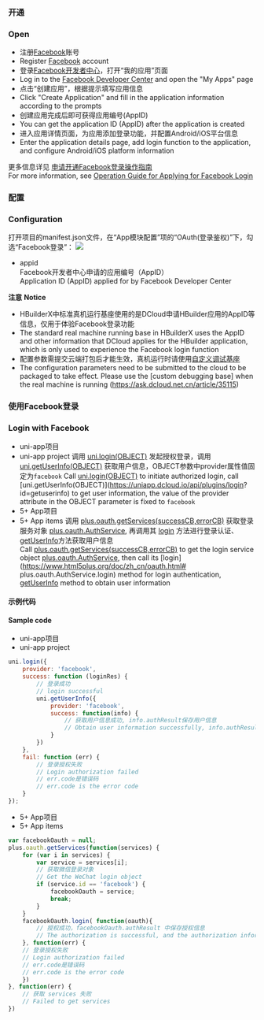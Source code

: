 ### 开通  
### Open
- 注册[Facebook](http://www.facebook.com)账号  
- Register [Facebook](http://www.facebook.com) account
- 登录[Facebook开发者中心](http://developers.facebook.com/)，打开“我的应用”页面  
- Log in to the [Facebook Developer Center](http://developers.facebook.com/) and open the "My Apps" page
- 点击“创建应用”，根据提示填写应用信息  
- Click "Create Application" and fill in the application information according to the prompts
- 创建应用完成后即可获得应用编号(AppID)  
- You can get the application ID (AppID) after the application is created
- 进入应用详情页面，为应用添加登录功能，并配置Android/iOS平台信息  
- Enter the application details page, add login function to the application, and configure Android/iOS platform information

更多信息详见 [申请开通Facebook登录操作指南](https://uniapp.dcloud.io/app-oauth-facebook-open)  
For more information, see [Operation Guide for Applying for Facebook Login](https://uniapp.dcloud.io/app-oauth-facebook-open)


### 配置  
### Configuration
打开项目的manifest.json文件，在“App模块配置”项的“OAuth(登录鉴权)”下，勾选“Facebook登录”：
![](https://native-res.dcloud.net.cn/images/uniapp/oauth/facebook-manifest.png)

- appid  
Facebook开发者中心申请的应用编号（AppID）  
Application ID (AppID) applied for by Facebook Developer Center

**注意**
**Notice**
- HBuilderX中标准真机运行基座使用的是DCloud申请HBuilder应用的AppID等信息，仅用于体验Facebook登录功能
- The standard real machine running base in HBuilderX uses the AppID and other information that DCloud applies for the HBuilder application, which is only used to experience the Facebook login function
- 配置参数需提交云端打包后才能生效，真机运行时请使用[自定义调试基座](https://ask.dcloud.net.cn/article/35115)
- The configuration parameters need to be submitted to the cloud to be packaged to take effect. Please use the [custom debugging base] when the real machine is running (https://ask.dcloud.net.cn/article/35115)


### 使用Facebook登录  
### Login with Facebook

- uni-app项目  
- uni-app project
调用 [uni.login(OBJECT)](api/plugins/login?id=login) 发起授权登录，调用 [uni.getUserInfo(OBJECT)](https://uniapp.dcloud.io/api/plugins/login?id=getuserinfo) 获取用户信息，OBJECT参数中provider属性值固定为`facebook`
Call [uni.login(OBJECT)](api/plugins/login?id=login) to initiate authorized login, call [uni.getUserInfo(OBJECT)](https://uniapp.dcloud.io/api/plugins/login? id=getuserinfo) to get user information, the value of the provider attribute in the OBJECT parameter is fixed to `facebook`
- 5+ App项目  
- 5+ App items
调用 [plus.oauth.getServices(successCB,errorCB)](https://www.html5plus.org/doc/zh_cn/oauth.html#plus.oauth.getServices) 获取登录服务对象 [plus.oauth.AuthService](https://www.html5plus.org/doc/zh_cn/oauth.html#plus.oauth.AuthService), 再调用其 [login](https://www.html5plus.org/doc/zh_cn/oauth.html#plus.oauth.AuthService.login) 方法进行登录认证、[getUserInfo](https://www.html5plus.org/doc/zh_cn/oauth.html#plus.oauth.AuthService.getUserInfo)方法获取用户信息  
Call [plus.oauth.getServices(successCB,errorCB)](https://www.html5plus.org/doc/zh_cn/oauth.html#plus.oauth.getServices) to get the login service object [plus.oauth.AuthService]( https://www.html5plus.org/doc/zh_cn/oauth.html#plus.oauth.AuthService), then call its [login](https://www.html5plus.org/doc/zh_cn/oauth.html# plus.oauth.AuthService.login) method for login authentication, [getUserInfo](https://www.html5plus.org/doc/zh_cn/oauth.html#plus.oauth.AuthService.getUserInfo) method to obtain user information


#### 示例代码  
#### Sample code
- uni-app项目  
- uni-app project
``` js  
uni.login({
    provider: 'facebook',
    success: function (loginRes) {
        // 登录成功
        // login successful
        uni.getUserInfo({
            provider: 'facebook',
            success: function(info) {
                // 获取用户信息成功, info.authResult保存用户信息
                // Obtain user information successfully, info.authResult saves user information
            }
        })
    },
    fail: function (err) {
        // 登录授权失败  
        // Login authorization failed
        // err.code是错误码
        // err.code is the error code
    }
});
```  

- 5+ App项目  
- 5+ App items
``` js  
var facebookOauth = null;
plus.oauth.getServices(function(services) {
	for (var i in services) {
		var service = services[i];
		// 获取微信登录对象 
		// Get the WeChat login object
		if (service.id == 'facebook') {
			facebookOauth = service;
			break;
		}
	}
	facebookOauth.login( function(oauth){
		// 授权成功，facebookOauth.authResult 中保存授权信息  
		// The authorization is successful, and the authorization information is saved in facebookOauth.authResult
	}, function(err) {
    // 登录授权失败  
    // Login authorization failed
    // err.code是错误码
    // err.code is the error code
	})
}, function(err) {
	// 获取 services 失败
	// Failed to get services
})
```


